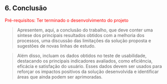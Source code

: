 ## 6. Conclusão

<span style="color:red">Pré-requisitos: Ter terminado o desenvolvimento do projeto</a></span>

> Apresentem, aqui, a conclusão do trabalho, que deve conter uma síntese dos principais resultados obtidos com a melhoria dos processos, uma discussão das limitações da solução proposta e sugestões de novas linhas de estudo.

> Além disso, incluam os dados obtidos no teste de usabilidade, destacando os principais indicadores avaliados, como eficiência, eficácia e satisfação do usuário. Esses dados devem ser usados para reforçar os impactos positivos da solução desenvolvida e identificar áreas que ainda podem ser aprimoradas.
